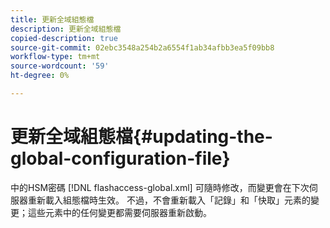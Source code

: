 ```yaml
---
title: 更新全域組態檔
description: 更新全域組態檔
copied-description: true
source-git-commit: 02ebc3548a254b2a6554f1ab34afbb3ea5f09bb8
workflow-type: tm+mt
source-wordcount: '59'
ht-degree: 0%

---
```


# 更新全域組態檔{#updating-the-global-configuration-file}

中的HSM密碼 [!DNL flashaccess-global.xml] 可隨時修改，而變更會在下次伺服器重新載入組態檔時生效。 不過，不會重新載入「記錄」和「快取」元素的變更；這些元素中的任何變更都需要伺服器重新啟動。
